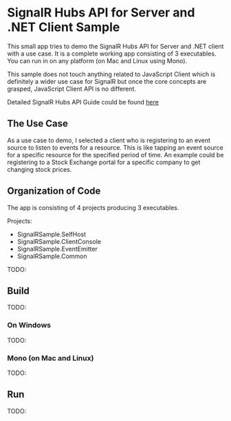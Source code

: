 # SignalR Hubs API for Server and .NET Client Sample

This small app tries to demo the SignalR Hubs API for Server and .NET client with a use case. It is a complete working app consisting of 3 executables. You can run in on any platform (on Mac and Linux using Mono).

This sample does not touch anything related to JavaScript Client which is definitely a wider use case for SignalR but once the core concepts are grasped, JavaScript Client API is no different.

Detailed SignalR Hubs API Guide could be found [here](http://resizesafari.com "a Safari extension")

## The Use Case

As a use case to demo, I selected a client who is registering to an event source to listen to events for a resource. This is like tapping an event source for a specific resource for the specified period of time. An example could be registering to a Stock Exchange portal for a specific company to get changing stock prices.

## Organization of Code

The app is consisting of 4 projects producing 3 executables.

Projects:

* SignalRSample.SelfHost
* SignalRSample.ClientConsole
* SignalRSample.EventEmitter
* SignalRSample.Common

TODO:

## Build

TODO:

### On Windows

TODO:

### Mono (on Mac and Linux)

TODO:

## Run

TODO: